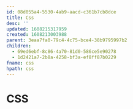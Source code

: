 ```yaml
---
id: 08d055a4-5530-4ab9-aacd-c361b7cb8dce
title: Css
desc: ''
updated: 1608215317959
created: 1608213003988
parent: 3eaa7fa0-79c4-4c75-bce4-38b9795997b2
children:
  - 69ed6ebf-8c86-4a70-81d0-586ce5e90278
  - 1d2421a7-2b8a-4258-bf3a-ef8ff87b0229
fname: css
hpath: css
---
```

# CSS

